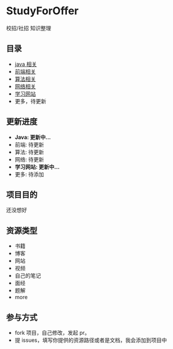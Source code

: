 # StudyForOffer

校招/社招 知识整理

## 目录

- [java 相关](./java)
- [前端相关](./前端)
- [算法相关](./算法)
- [网络相关](./网络)
- [学习网站](./学习网站)
- 更多，待更新

## 更新进度

- **Java: 更新中...**
- 前端: 待更新
- 算法: 待更新
- 网络: 待更新
- **学习网站: 更新中...**
- 更多: 待添加

## 项目目的

还没想好

## 资源类型

- 书籍
- 博客
- 网站
- 视频
- 自己的笔记
- 面经
- 题解
- more

## 参与方式

- fork 项目，自己修改，发起 pr。
- 提 issues，填写你提供的资源路径或者是文档，我会添加到项目中

